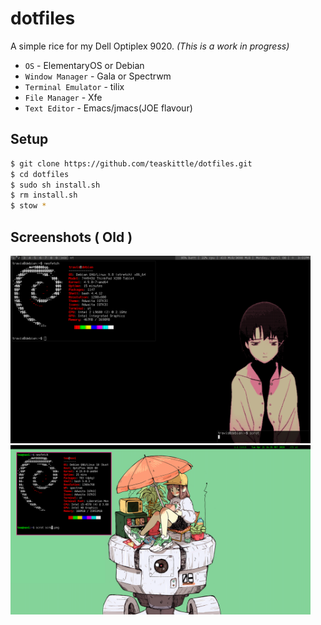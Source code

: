 # dotfiles

A simple rice for my Dell Optiplex 9020. _(This is a work in progress)_

* `OS` - ElementaryOS or Debian
* `Window Manager` - Gala or Spectrwm
* `Terminal Emulator` - tilix
* `File Manager` - Xfe
* `Text Editor` - Emacs/jmacs(JOE flavour)

## Setup
```bash
$ git clone https://github.com/teaskittle/dotfiles.git
$ cd dotfiles
$ sudo sh install.sh
$ rm install.sh
$ stow *
```

## Screenshots ( Old )
<img src="screenshots/screen1.png" alt="screen1" width="480"/>
<img src="screenshots/screen2.png" alt="screen2" width="480"/>
